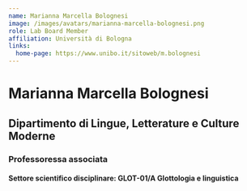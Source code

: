 ```yaml
---
name: Marianna Marcella Bolognesi
image: /images/avatars/marianna-marcella-bolognesi.png
role: Lab Board Member
affiliation: Università di Bologna
links:
  home-page: https://www.unibo.it/sitoweb/m.bolognesi
---
```



# Marianna Marcella Bolognesi

## Dipartimento di Lingue, Letterature e Culture Moderne

### Professoressa associata


#### Settore scientifico disciplinare: GLOT-01/A Glottologia e linguistica
